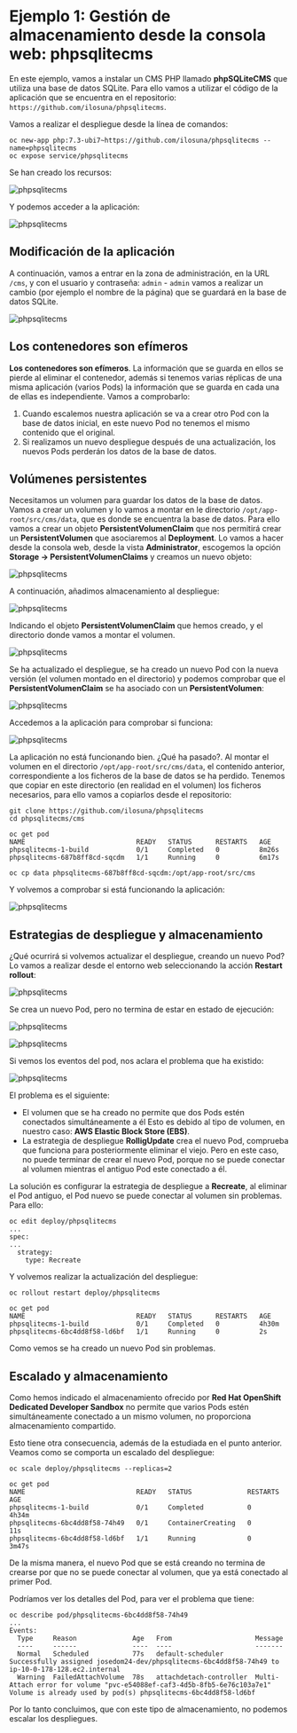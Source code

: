 # Ejemplo 1: Gestión de almacenamiento desde la consola web: phpsqlitecms

En este ejemplo, vamos a instalar un CMS PHP llamado **phpSQLiteCMS** que utiliza una base de datos SQLite. Para ello vamos a utilizar el código de la aplicación que se encuentra en el repositorio: `https://github.com/ilosuna/phpsqlitecms`.

Vamos a realizar el despliegue desde la línea de comandos:

    oc new-app php:7.3-ubi7~https://github.com/ilosuna/phpsqlitecms --name=phpsqlitecms
    oc expose service/phpsqlitecms

Se han creado los recursos:

![phpsqlitecms](img/phpsqlitecms1.png)

Y podemos acceder a la aplicación:

![phpsqlitecms](img/phpsqlitecms2.png)

## Modificación de la aplicación

A continuación, vamos a entrar en la zona de administración, en la URL `/cms`, y con el usuario y contraseña: `admin` - `admin` vamos a realizar un cambio (por ejemplo el nombre de la página) que se guardará en la base de datos SQLite.

![phpsqlitecms](img/phpsqlitecms3.png)

## Los contenedores son efímeros

**Los contenedores son efímeros**. La información que se guarda en ellos se pierde al eliminar el contenedor, además si tenemos varias réplicas de una misma aplicación (varios Pods) la información que se guarda en cada una de ellas es independiente. Vamos a comprobarlo:

1. Cuando escalemos nuestra aplicación se va a crear otro Pod con la base de datos inicial, en este nuevo Pod no tenemos el mismo contenido que el original.
2. Si realizamos un nuevo despliegue después de una actualización, los nuevos Pods perderán los datos de la base de datos.

## Volúmenes persistentes

Necesitamos un volumen para guardar los datos de la base de datos. Vamos a crear un volumen y lo vamos a montar en le directorio `/opt/app-root/src/cms/data`, que es donde se encuentra la base de datos. Para ello vamos a crear un objeto **PersistentVolumenClaim** que nos permitirá crear un **PersistentVolumen** que asociaremos al **Deployment**. Lo vamos a hacer desde la consola web, desde la vista **Administrator**, escogemos la opción **Storage -> PersistentVolumenClaims** y creamos un nuevo objeto:

![phpsqlitecms](img/phpsqlitecms4.png)

A continuación, añadimos almacenamiento al despliegue:

![phpsqlitecms](img/phpsqlitecms5.png)

Indicando el objeto **PersistentVolumenClaim** que hemos creado, y el directorio donde vamos a montar el volumen.

![phpsqlitecms](img/phpsqlitecms6.png)

Se ha actualizado el despliegue, se ha creado un nuevo Pod con la nueva versión (el volumen montado en el directorio) y podemos comprobar que el **PersistentVolumenClaim** se ha asociado con un **PersistentVolumen**:

![phpsqlitecms](img/phpsqlitecms12.png)

Accedemos a la aplicación para comprobar si funciona:

![phpsqlitecms](img/phpsqlitecms7.png)

La aplicación no está funcionando bien. ¿Qué ha pasado?. Al montar el volumen en el directorio `/opt/app-root/src/cms/data`, el contenido anterior, correspondiente a los ficheros de la base de datos se ha perdido. Tenemos que copiar en este directorio (en realidad en el volumen) los ficheros necesarios, para ello vamos a copiarlos desde el repositorio:

    git clone https://github.com/ilosuna/phpsqlitecms
    cd phpsqlitecms/cms

    oc get pod
    NAME                            READY   STATUS      RESTARTS   AGE
    phpsqlitecms-1-build            0/1     Completed   0          8m26s
    phpsqlitecms-687b8ff8cd-sqcdm   1/1     Running     0          6m17s

    oc cp data phpsqlitecms-687b8ff8cd-sqcdm:/opt/app-root/src/cms

Y volvemos a comprobar si está funcionando la aplicación:

![phpsqlitecms](img/phpsqlitecms2.png)

## Estrategias de despliegue y almacenamiento

¿Qué ocurrirá si volvemos actualizar el despliegue, creando un nuevo Pod? Lo vamos a realizar desde el entorno web seleccionando la acción **Restart rollout**:

![phpsqlitecms](img/phpsqlitecms8.png)

Se crea un nuevo Pod, pero no termina de estar en estado de ejecución:

![phpsqlitecms](img/phpsqlitecms9.png)

![phpsqlitecms](img/phpsqlitecms10.png)

Si vemos los eventos del pod, nos aclara el problema que ha existido:

![phpsqlitecms](img/phpsqlitecms11.png)

El problema es el siguiente:

* El volumen que se ha creado no permite que dos Pods estén conectados simultáneamente a él Esto es debido al tipo de volumen, en nuestro caso: **AWS Elastic Block Store (EBS)**.
* La estrategia de despliegue **RolligUpdate** crea el nuevo Pod, comprueba que funciona para posteriormente eliminar el viejo. Pero en este caso, no puede terminar de crear el nuevo Pod, porque no se puede conectar al volumen mientras el antiguo Pod este conectado a él.

La solución es configurar la estrategia de despliegue a **Recreate**, al eliminar el Pod antiguo, el Pod nuevo se puede conectar al volumen sin problemas. Para ello:

    oc edit deploy/phpsqlitecms
    ...
    spec:
    ...
      strategy:
        type: Recreate

Y volvemos realizar la actualización del despliegue:

    oc rollout restart deploy/phpsqlitecms

    oc get pod
    NAME                            READY   STATUS      RESTARTS   AGE
    phpsqlitecms-1-build            0/1     Completed   0          4h30m
    phpsqlitecms-6bc4dd8f58-ld6bf   1/1     Running     0          2s

Como vemos se ha creado un nuevo Pod sin problemas.

## Escalado y almacenamiento

Como hemos indicado el almacenamiento ofrecido por **Red Hat OpenShift Dedicated Developer Sandbox** no permite que varios Pods estén simultáneamente conectado a un mismo volumen, no proporciona almacenamiento compartido.

Esto tiene otra consecuencia, además de la estudiada en el punto anterior. Veamos como se comporta un escalado del despliegue:

    oc scale deploy/phpsqlitecms --replicas=2

    oc get pod
    NAME                            READY   STATUS              RESTARTS   AGE
    phpsqlitecms-1-build            0/1     Completed           0          4h34m
    phpsqlitecms-6bc4dd8f58-74h49   0/1     ContainerCreating   0          11s
    phpsqlitecms-6bc4dd8f58-ld6bf   1/1     Running             0          3m47s

De la misma manera, el nuevo Pod que se está creando no termina de crearse por que no se puede conectar al volumen, que ya está conectado al primer Pod.

Podríamos ver los detalles del Pod, para ver el problema que tiene:

    oc describe pod/phpsqlitecms-6bc4dd8f58-74h49
    ...
    Events:
      Type     Reason              Age   From                     Message
      ----     ------              ----  ----                     -------
      Normal   Scheduled           77s   default-scheduler        Successfully assigned josedom24-dev/phpsqlitecms-6bc4dd8f58-74h49 to ip-10-0-178-128.ec2.internal
      Warning  FailedAttachVolume  78s   attachdetach-controller  Multi-Attach error for volume "pvc-e54088ef-caf3-4d5b-8fb5-6e76c103a7e1" Volume is already used by pod(s) phpsqlitecms-6bc4dd8f58-ld6bf

Por lo tanto concluimos, que con este tipo de almacenamiento, no podemos escalar los despliegues.
